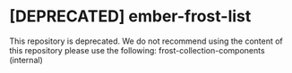 # [DEPRECATED] ember-frost-list

This repository is deprecated. We do not recommend using the content of this repository please use the following: 
frost-collection-components (internal)
